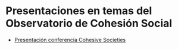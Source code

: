 # Presentaciones en temas del Observatorio de Cohesión Social

- [Presentación conferencia Cohesive Societies](https://ocscoes.github.io/presentaciones/presentation-cohesive-societies.html)

